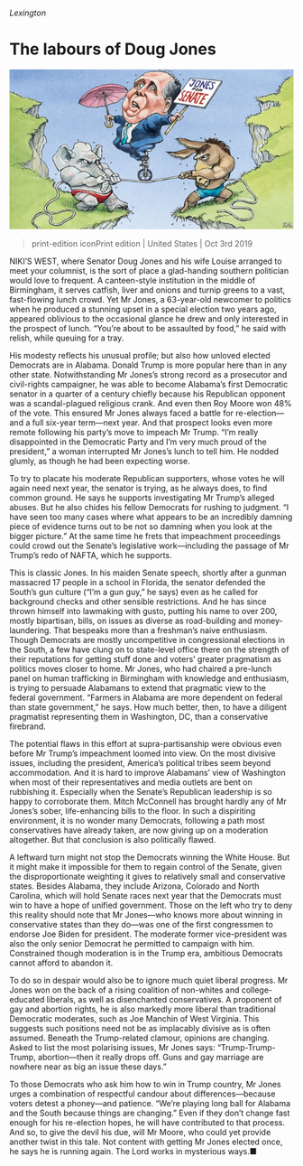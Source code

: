 ###### Lexington

# The labours of Doug Jones 

![image](images/20191005_USD000_0.jpg) 

> print-edition iconPrint edition | United States | Oct 3rd 2019 

NIKI’S WEST, where Senator Doug Jones and his wife Louise arranged to meet your columnist, is the sort of place a glad-handing southern politician would love to frequent. A canteen-style institution in the middle of Birmingham, it serves catfish, liver and onions and turnip greens to a vast, fast-flowing lunch crowd. Yet Mr Jones, a 63-year-old newcomer to politics when he produced a stunning upset in a special election two years ago, appeared oblivious to the occasional glance he drew and only interested in the prospect of lunch. “You’re about to be assaulted by food,” he said with relish, while queuing for a tray. 

His modesty reflects his unusual profile; but also how unloved elected Democrats are in Alabama. Donald Trump is more popular here than in any other state. Notwithstanding Mr Jones’s strong record as a prosecutor and civil-rights campaigner, he was able to become Alabama’s first Democratic senator in a quarter of a century chiefly because his Republican opponent was a scandal-plagued religious crank. And even then Roy Moore won 48% of the vote. This ensured Mr Jones always faced a battle for re-election—and a full six-year term—next year. And that prospect looks even more remote following his party’s move to impeach Mr Trump. “I’m really disappointed in the Democratic Party and I’m very much proud of the president,” a woman interrupted Mr Jones’s lunch to tell him. He nodded glumly, as though he had been expecting worse. 

To try to placate his moderate Republican supporters, whose votes he will again need next year, the senator is trying, as he always does, to find common ground. He says he supports investigating Mr Trump’s alleged abuses. But he also chides his fellow Democrats for rushing to judgment. “I have seen too many cases where what appears to be an incredibly damning piece of evidence turns out to be not so damning when you look at the bigger picture.” At the same time he frets that impeachment proceedings could crowd out the Senate’s legislative work—including the passage of Mr Trump’s redo of NAFTA, which he supports. 

This is classic Jones. In his maiden Senate speech, shortly after a gunman massacred 17 people in a school in Florida, the senator defended the South’s gun culture (“I’m a gun guy,” he says) even as he called for background checks and other sensible restrictions. And he has since thrown himself into lawmaking with gusto, putting his name to over 200, mostly bipartisan, bills, on issues as diverse as road-building and money-laundering. That bespeaks more than a freshman’s naive enthusiasm. Though Democrats are mostly uncompetitive in congressional elections in the South, a few have clung on to state-level office there on the strength of their reputations for getting stuff done and voters’ greater pragmatism as politics moves closer to home. Mr Jones, who had chaired a pre-lunch panel on human trafficking in Birmingham with knowledge and enthusiasm, is trying to persuade Alabamans to extend that pragmatic view to the federal government. “Farmers in Alabama are more dependent on federal than state government,” he says. How much better, then, to have a diligent pragmatist representing them in Washington, DC, than a conservative firebrand. 

The potential flaws in this effort at supra-partisanship were obvious even before Mr Trump’s impeachment loomed into view. On the most divisive issues, including the president, America’s political tribes seem beyond accommodation. And it is hard to improve Alabamans’ view of Washington when most of their representatives and media outlets are bent on rubbishing it. Especially when the Senate’s Republican leadership is so happy to corroborate them. Mitch McConnell has brought hardly any of Mr Jones’s sober, life-enhancing bills to the floor. In such a dispiriting environment, it is no wonder many Democrats, following a path most conservatives have already taken, are now giving up on a moderation altogether. But that conclusion is also politically flawed. 

A leftward turn might not stop the Democrats winning the White House. But it might make it impossible for them to regain control of the Senate, given the disproportionate weighting it gives to relatively small and conservative states. Besides Alabama, they include Arizona, Colorado and North Carolina, which will hold Senate races next year that the Democrats must win to have a hope of unified government. Those on the left who try to deny this reality should note that Mr Jones—who knows more about winning in conservative states than they do—was one of the first congressmen to endorse Joe Biden for president. The moderate former vice-president was also the only senior Democrat he permitted to campaign with him. Constrained though moderation is in the Trump era, ambitious Democrats cannot afford to abandon it. 

To do so in despair would also be to ignore much quiet liberal progress. Mr Jones won on the back of a rising coalition of non-whites and college-educated liberals, as well as disenchanted conservatives. A proponent of gay and abortion rights, he is also markedly more liberal than traditional Democratic moderates, such as Joe Manchin of West Virginia. This suggests such positions need not be as implacably divisive as is often assumed. Beneath the Trump-related clamour, opinions are changing. Asked to list the most polarising issues, Mr Jones says: “Trump-Trump-Trump, abortion—then it really drops off. Guns and gay marriage are nowhere near as big an issue these days.” 

To those Democrats who ask him how to win in Trump country, Mr Jones urges a combination of respectful candour about differences—because voters detest a phoney—and patience. “We’re playing long ball for Alabama and the South because things are changing.” Even if they don’t change fast enough for his re-election hopes, he will have contributed to that process. And so, to give the devil his due, will Mr Moore, who could yet provide another twist in this tale. Not content with getting Mr Jones elected once, he says he is running again. The Lord works in mysterious ways.■ 

